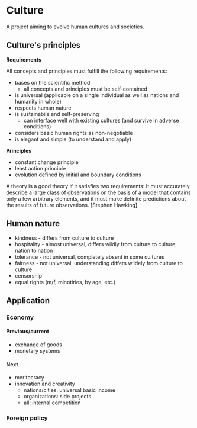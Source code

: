 # Culture

A project aiming to evolve human cultures and societies.

## Culture's principles

**Requirements**

All concepts and principles must fulfill the following requirements:

- bases on the scientific method
  - all concepts and principles must be self-contained
- is universal (applicable on a single individual as well as nations and humanity in whole)
- respects human nature
- is sustainabile and self-preserving
  - can interface well with existing cultures (and survive in adverse conditions)
- considers basic human rights as non-negotiable
- is elegant and simple (to understand and apply)

**Principles**

- constant change principle
- least action principle
- evolution defined by initial and boundary conditions

A theory is a good theory if it satisfies two requirements: It must accurately describe a large class of observations on the basis of a model that contains only a few arbitrary elements, and it must make definite predictions about the results of future observations. [Stephen Hawking]

## Human nature

- kindness - differs from culture to culture
- hospitality - almost universal, differs wildly from culture to culture, nation to nation
- tolerance - not universal, completely absent in some cultures
- fairness - not universal, understanding differs wildely from culture to culture
- censorship
- equal rights (m/f, minotiries, by age, etc.)


## Application

### Economy

#### Previous/current

- exchange of goods
- monetary systems

#### Next

- meritocracy
- innovation and creativity
  - nations/cities: universal basic income
  - organizations: side projects
  - all: internal competition

### Foreign policy

### 

